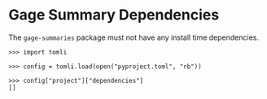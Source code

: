 # Gage Summary Dependencies

The `gage-summaries` package must not have any install time
dependencies.

    >>> import tomli

    >>> config = tomli.load(open("pyproject.toml", "rb"))

    >>> config["project"]["dependencies"]
    []
